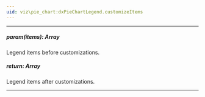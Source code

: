 ```yaml
---
uid: viz\pie_chart:dxPieChartLegend.customizeItems
---
```

---
##### param(items): Array<PieChartLegendItem>
Legend items before customizations.

##### return: Array<PieChartLegendItem>
Legend items after customizations.

---

